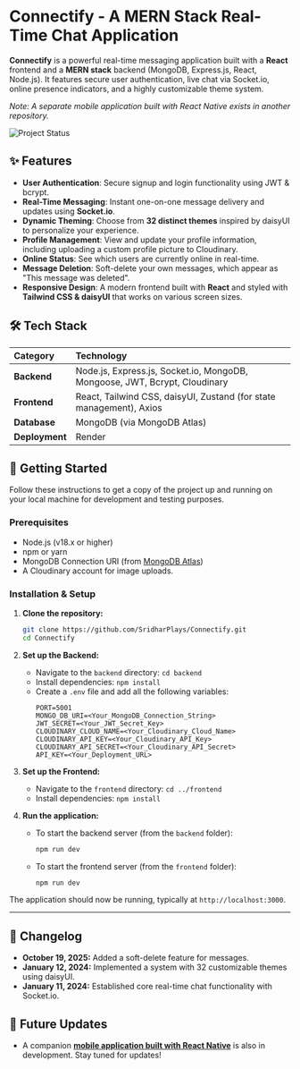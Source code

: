 # Connectify - A MERN Stack Real-Time Chat Application

**Connectify** is a powerful real-time messaging application built with a **React** frontend and a **MERN stack** backend (MongoDB, Express.js, React, Node.js). It features secure user authentication, live chat via Socket.io, online presence indicators, and a highly customizable theme system.

*Note: A separate mobile application built with React Native exists in another repository.*

![Project Status](https://img.shields.io/badge/status-active-brightgreen)

## ✨ Features

* **User Authentication**: Secure signup and login functionality using JWT & bcrypt.
* **Real-Time Messaging**: Instant one-on-one message delivery and updates using **Socket.io**.
* **Dynamic Theming**: Choose from **32 distinct themes** inspired by daisyUI to personalize your experience.
* **Profile Management**: View and update your profile information, including uploading a custom profile picture to Cloudinary.
* **Online Status**: See which users are currently online in real-time.
* **Message Deletion**: Soft-delete your own messages, which appear as "This message was deleted".
* **Responsive Design**: A modern frontend built with **React** and styled with **Tailwind CSS & daisyUI** that works on various screen sizes.

## 🛠️ Tech Stack

| Category   | Technology                                                              |
| :----------- | :---------------------------------------------------------------------- |
| **Backend** | Node.js, Express.js, Socket.io, MongoDB, Mongoose, JWT, Bcrypt, Cloudinary |
| **Frontend** | React, Tailwind CSS, daisyUI, Zustand (for state management), Axios     |
| **Database** | MongoDB (via MongoDB Atlas)                                             |
| **Deployment** | Render                                                                  |

## 🚀 Getting Started

Follow these instructions to get a copy of the project up and running on your local machine for development and testing purposes.

### Prerequisites

* Node.js (v18.x or higher)
* npm or yarn
* MongoDB Connection URI (from [MongoDB Atlas](https://www.mongodb.com/cloud/atlas))
* A Cloudinary account for image uploads.

### Installation & Setup

1.  **Clone the repository:**
    ```sh
    git clone https://github.com/SridharPlays/Connectify.git
    cd Connectify
    ```

2.  **Set up the Backend:**
    * Navigate to the `backend` directory: `cd backend`
    * Install dependencies: `npm install`
    * Create a `.env` file and add all the following variables:
        ```env
        PORT=5001
        MONGO_DB_URI=<Your_MongoDB_Connection_String>
        JWT_SECRET=<Your_JWT_Secret_Key>
        CLOUDINARY_CLOUD_NAME=<Your_Cloudinary_Cloud_Name>
        CLOUDINARY_API_KEY=<Your_Cloudinary_API_Key>
        CLOUDINARY_API_SECRET=<Your_Cloudinary_API_Secret>
        API_KEY=<Your_Deployment_URL>
        ```

3.  **Set up the Frontend:**
    * Navigate to the `frontend` directory: `cd ../frontend`
    * Install dependencies: `npm install`

4.  **Run the application:**
    * To start the backend server (from the `backend` folder):
        ```sh
        npm run dev
        ```
    * To start the frontend server (from the `frontend` folder):
        ```sh
        npm run dev
        ```

The application should now be running, typically at `http://localhost:3000`.

---

## 📜 Changelog

* **October 19, 2025:** Added a soft-delete feature for messages.
* **January 12, 2024:** Implemented a system with 32 customizable themes using daisyUI.
* **January 11, 2024:** Established core real-time chat functionality with Socket.io.

## 🔮 Future Updates

* A companion **[mobile application built with React Native](https://github.com/SridharPlays/Connectify-Mobile)** is also in development. Stay tuned for updates!